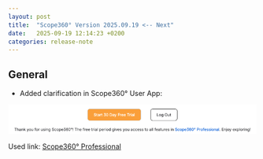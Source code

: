 ```yaml
---
layout: post
title:  "Scope360° Version 2025.09.19 <-- Next"
date:   2025-09-19 12:14:23 +0200
categories: release-note
---
```

## General

- Added clarification in Scope360° User App:

![release-note-full](/assets/images/release-notes/20250919-01.png)

Used link: [Scope360° Professional](https://scope360.se/pricing)
